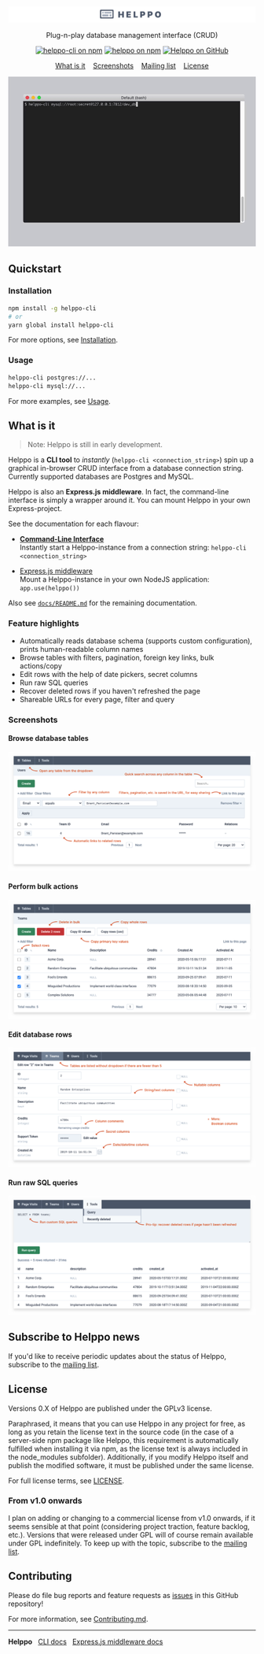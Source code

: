 <p align="center">
<img src="docs/screenshots/readme_logo.png" alt="Helppo" />
</p>
<p align="center">
Plug-n-play database management interface (CRUD)
</p>
<p align="center">
<a href="https://www.npmjs.com/package/helppo-cli"><img src="https://img.shields.io/badge/npm-helppo--cli-blue" alt="helppo-cli on npm"></a>
<a href="https://www.npmjs.com/package/helppo"><img src="https://img.shields.io/badge/npm-helppo-blue" alt="helppo on npm"></a>
<a href="https://github.com/codeclown/helppo"><img src="https://img.shields.io/badge/github-codeclown%2Fhelppo-lightgrey" alt="Helppo on GitHub"></a>
</p>
<p align="center">
<a href="#what-is-it">What is it</a>   
<a href="#screenshots">Screenshots</a>   
<a href="#subscribe-to-helppo-news">Mailing list</a>   
<a href="#license">License</a>
</p>
<p align="center">
<img src="docs/screenshots/readme_intro.gif" alt="Gif of helppo on the command line" />
</p>

## Quickstart

### Installation

```bash
npm install -g helppo-cli
# or
yarn global install helppo-cli
```

For more options, see [Installation](./docs/CLI.md#installation).

### Usage

```bash
helppo-cli postgres://...
helppo-cli mysql://...
```

For more examples, see [Usage](./docs/CLI.md#usage).

## What is it

> Note: Helppo is still in early development.

Helppo is a **CLI tool** to _instantly_ (`helppo-cli <connection_string>`) spin up a graphical in-browser CRUD interface from a database connection string. Currently supported databases are Postgres and MySQL.

Helppo is also an **Express.js middleware**. In fact, the command-line interface is simply a wrapper around it. You can mount Helppo in your own Express-project.

See the documentation for each flavour:

- [**Command-Line Interface**](./docs/CLI.md)<br>
  Instantly start a Helppo-instance from a connection string: `helppo-cli <connection_string>`

- [Express.js middleware](./docs/Middleware.md)<br>
  Mount a Helppo-instance in your own NodeJS application: `app.use(helppo())`

Also see [`docs/README.md`](./docs/README.md) for the remaining documentation.

### Feature highlights

- Automatically reads database schema (supports custom configuration), prints human-readable column names
- Browse tables with filters, pagination, foreign key links, bulk actions/copy
- Edit rows with the help of date pickers, secret columns
- Run raw SQL queries
- Recover deleted rows if you haven't refreshed the page
- Shareable URLs for every page, filter and query

### Screenshots

#### Browse database tables

![Browse database tables](docs/screenshots/readme_browse_table.png)

#### Perform bulk actions

![Perform bulk actions](docs/screenshots/readme_batch_operations.png)

#### Edit database rows

![Edit database rows](docs/screenshots/readme_edit_row.png)

#### Run raw SQL queries

![Run raw SQL queries](docs/screenshots/readme_raw_query.png)

## Subscribe to Helppo news

If you'd like to receive periodic updates about the status of Helppo, subscribe to the [mailing list](https://helppo.dev).

## License

Versions 0.X of Helppo are published under the GPLv3 license.

Paraphrased, it means that you can use Helppo in any project for free, as long as you retain the license text in the source code (in the case of a server-side npm package like Helppo, this requirement is automatically fulfilled when installing it via npm, as the license text is always included in the node_modules subfolder). Additionally, if you modify Helppo itself and publish the modified software, it must be published under the same license.

For full license terms, see [LICENSE](./LICENSE).

### From v1.0 onwards

I plan on adding or changing to a commercial license from v1.0 onwards, if it seems sensible at that point (considering project traction, feature backlog, etc.). Versions that were released under GPL will of course remain available under GPL indefinitely. To keep up with the topic, subscribe to the [mailing list](https://helppo.dev).

## Contributing

Please do file bug reports and feature requests as [issues](https://github.com/codeclown/helppo/issues) in this GitHub repository!

For more information, see [Contributing.md](./docs/Contributing.md).

---

**Helppo**   [CLI docs](./docs/CLI.md)   [Express.js middleware docs](./docs/Middleware.md)
